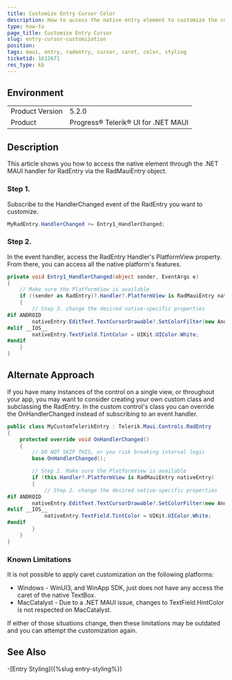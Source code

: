 ```yaml
---
title: Customize Entry Cursor Color
description: How to access the native entry element to customize the cursor
type: how-to
page_title: Customize Entry Cursor
slug: entry-cursor-customization
position: 
tags: maui, entry, radentry, cursor, caret, color, styling
ticketid: 1612671
res_type: kb
---
```


## Environment
<table>
	<tbody>
		<tr>
			<td>Product Version</td>
			<td>5.2.0</td>
		</tr>
		<tr>
			<td>Product</td>
			<td>Progress® Telerik® UI for .NET MAUI</td>
		</tr>
	</tbody>
</table>


## Description

This article shows you how to access the native element through the .NET MAUI handler for RadEntry via the RadMauiEntry object.

### Step 1.

Subscribe to the HandlerChanged event of the RadEntry you want to customize.

```csharp
MyRadEntry.HandlerChanged += Entry1_HandlerChanged;
```

### Step 2.

In the event handler, access the RadEntry Handler's PlatformView property. From there, you can access all the native platform's features.

```csharp
private void Entry1_HandlerChanged(object sender, EventArgs e)
{
    // Make sure the PlatformView is available
    if ((sender as RadEntry)?.Handler?.PlatformView is RadMauiEntry nativeEntry)
    {
        // Step 3. change the desired native-specific properties
#if ANDROID
        nativeEntry.EditText.TextCursorDrawable?.SetColorFilter(new Android.Graphics.PorterDuffColorFilter(Android.Graphics.Color.Red, Android.Graphics.PorterDuff.Mode.Darken));
#elif __IOS__
        nativeEntry.TextField.TintColor = UIKit.UIColor.White;
#endif
    }
}
```

## Alternate Approach

If you have many instances of the control on a single view, or throughout your app, you may want to consider creating your own custom class and subclassing the RadEntry. In the custom control's class you can override the OnHandlerChanged instead of subscribing to an event handler.

```csharp
public class MyCustomTelerikEntry : Telerik.Maui.Controls.RadEntry
{
    protected override void OnHandlerChanged()
    {
        // DO NOT SKIP THIS, or you risk breaking internal logic
        base.OnHandlerChanged();

        // Step 1. Make sure the PlatformView is available
        if (this.Handler?.PlatformView is RadMauiEntry nativeEntry)
        {
            // Step 2. change the desired native-specific properties
#if ANDROID
        nativeEntry.EditText.TextCursorDrawable?.SetColorFilter(new Android.Graphics.PorterDuffColorFilter(Android.Graphics.Color.Red, Android.Graphics.PorterDuff.Mode.Darken));
#elif __IOS__
            nativeEntry.TextField.TintColor = UIKit.UIColor.White;
#endif
        }
    }
}
```

### Known Limitations

It is not possible to apply caret customization on the following platforms:

- Windows - WinUI3, and WinApp SDK, just does not have any access the caret of the native TextBox.
- MacCatalyst - Due to a .NET MAUI issue, changes to TextField.HintColor is not respected on MacCatalyst.

If either of those situations change, then these limitations may be outdated and you can attempt the customization again.

## See Also

-[Entry Styling]({%slug entry-styling%})
